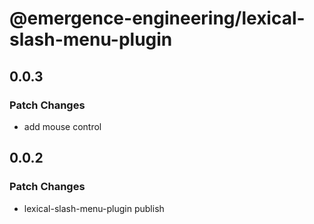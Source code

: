 # @emergence-engineering/lexical-slash-menu-plugin

## 0.0.3

### Patch Changes

- add mouse control

## 0.0.2

### Patch Changes

- lexical-slash-menu-plugin publish
